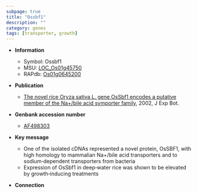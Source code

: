 ```yaml
---
subpage: true
title: "Ossbf1"
description: ""
category: genes
tags: [transporter, growth]
---
```


* **Information**  
    + Symbol: Ossbf1  
    + MSU: [LOC_Os01g45750](http://rice.plantbiology.msu.edu/cgi-bin/ORF_infopage.cgi?orf=LOC_Os01g45750)  
    + RAPdb: [Os01g0645200](http://rapdb.dna.affrc.go.jp/viewer/gbrowse_details/irgsp1?name=Os01g0645200)  

* **Publication**  
    + [The novel rice Oryza sativa L. gene OsSbf1 encodes a putative member of the Na+/bile acid symporter family](http://www.ncbi.nlm.nih.gov/pubmed?term=The+novel+rice+Oryza+sativa+L.+gene+OsSbf1+encodes+a+putative+member+of+the+Na+/bile+acid+symporter+family%5BTitle%5D), 2002, J Exp Bot.

* **Genbank accession number**  
    + [AF498303](http://www.ncbi.nlm.nih.gov/nuccore/AF498303)

* **Key message**  
    + One of the isolated cDNAs represented a novel protein, OsSBF1, with high homology to mammalian Na+/bile acid transporters and to sodium‐dependent transporters from bacteria
    + Expression of OsSbf1 in deep‐water rice was shown to be elevated by growth‐inducing treatments

* **Connection**  



